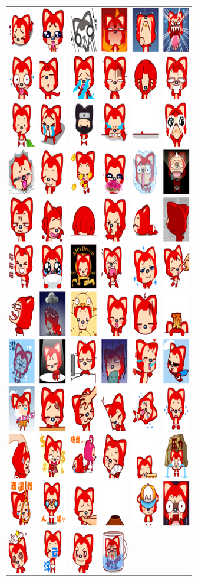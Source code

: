 <table border="0">
  <tr>
    <td align="center">
      <img src="../../image/ali/001.gif" height="120" width="120" />
    </td>
    <td align="center">
      <img src="../../image/ali/002.gif" height="120" width="120" />
    </td>
    <td align="center">
      <img src="../../image/ali/003.gif" height="120" width="120" />
    </td>
    <td align="center">
      <img src="../../image/ali/004.gif" height="120" width="120" />
    </td>
    <td align="center">
      <img src="../../image/ali/005.gif" height="120" width="120" />
    </td>
    <td align="center">
      <img src="../../image/ali/006.gif" height="120" width="120" />
    </td>
  </tr>
  <tr>
    <td align="center">
      <img src="../../image/ali/007.gif" height="120" width="120" />
    </td>
    <td align="center">
      <img src="../../image/ali/008.gif" height="120" width="120" />
    </td>
    <td align="center">
      <img src="../../image/ali/009.gif" height="120" width="120" />
    </td>
    <td align="center">
      <img src="../../image/ali/010.gif" height="120" width="120" />
    </td>
    <td align="center">
      <img src="../../image/ali/011.gif" height="120" width="120" />
    </td>
    <td align="center">
      <img src="../../image/ali/012.gif" height="120" width="120" />
    </td>
  </tr>
  <tr>
    <td align="center">
      <img src="../../image/ali/013.gif" height="120" width="120" />
    </td>
    <td align="center">
      <img src="../../image/ali/014.gif" height="120" width="120" />
    </td>
    <td align="center">
      <img src="../../image/ali/015.gif" height="120" width="120" />
    </td>
    <td align="center">
      <img src="../../image/ali/016.gif" height="120" width="120" />
    </td>
    <td align="center">
      <img src="../../image/ali/017.gif" height="120" width="120" />
    </td>
    <td align="center">
      <img src="../../image/ali/018.gif" height="120" width="120" />
    </td>
  </tr>
  <tr>
    <td align="center">
      <img src="../../image/ali/019.gif" height="120" width="120" />
    </td>
    <td align="center">
      <img src="../../image/ali/020.gif" height="120" width="120" />
    </td>
    <td align="center">
      <img src="../../image/ali/021.gif" height="120" width="120" />
    </td>
    <td align="center">
      <img src="../../image/ali/022.gif" height="120" width="120" />
    </td>
    <td align="center">
      <img src="../../image/ali/023.gif" height="120" width="120" />
    </td>
    <td align="center">
      <img src="../../image/ali/024.gif" height="120" width="120" />
    </td>
  </tr>
  <tr>
    <td align="center">
      <img src="../../image/ali/025.gif" height="120" width="120" />
    </td>
    <td align="center">
      <img src="../../image/ali/026.gif" height="120" width="120" />
    </td>
    <td align="center">
      <img src="../../image/ali/027.gif" height="120" width="120" />
    </td>
    <td align="center">
      <img src="../../image/ali/028.gif" height="120" width="120" />
    </td>
    <td align="center">
      <img src="../../image/ali/029.gif" height="120" width="120" />
    </td>
    <td align="center">
      <img src="../../image/ali/030.gif" height="120" width="120" />
    </td>
  </tr>
  <tr>
    <td align="center">
      <img src="../../image/ali/031.gif" height="120" width="120" />
    </td>
    <td align="center">
      <img src="../../image/ali/032.gif" height="120" width="120" />
    </td>
    <td align="center">
      <img src="../../image/ali/033.gif" height="120" width="120" />
    </td>
    <td align="center">
      <img src="../../image/ali/034.gif" height="120" width="120" />
    </td>
    <td align="center">
      <img src="../../image/ali/035.gif" height="120" width="120" />
    </td>
    <td align="center">
      <img src="../../image/ali/036.gif" height="120" width="120" />
    </td>
  </tr>
  <tr>
    <td align="center">
      <img src="../../image/ali/037.gif" height="120" width="120" />
    </td>
    <td align="center">
      <img src="../../image/ali/038.gif" height="120" width="120" />
    </td>
    <td align="center">
      <img src="../../image/ali/039.gif" height="120" width="120" />
    </td>
    <td align="center">
      <img src="../../image/ali/040.gif" height="120" width="120" />
    </td>
    <td align="center">
      <img src="../../image/ali/041.gif" height="120" width="120" />
    </td>
    <td align="center">
      <img src="../../image/ali/042.gif" height="120" width="120" />
    </td>
  </tr>
  <tr>
    <td align="center">
      <img src="../../image/ali/043.gif" height="120" width="120" />
    </td>
    <td align="center">
      <img src="../../image/ali/044.gif" height="120" width="120" />
    </td>
    <td align="center">
      <img src="../../image/ali/045.gif" height="120" width="120" />
    </td>
    <td align="center">
      <img src="../../image/ali/046.gif" height="120" width="120" />
    </td>
    <td align="center">
      <img src="../../image/ali/047.gif" height="120" width="120" />
    </td>
    <td align="center">
      <img src="../../image/ali/048.gif" height="120" width="120" />
    </td>
  </tr>
  <tr>
    <td align="center">
      <img src="../../image/ali/049.gif" height="120" width="120" />
    </td>
    <td align="center">
      <img src="../../image/ali/050.gif" height="120" width="120" />
    </td>
    <td align="center">
      <img src="../../image/ali/051.gif" height="120" width="120" />
    </td>
    <td align="center">
      <img src="../../image/ali/052.gif" height="120" width="120" />
    </td>
    <td align="center">
      <img src="../../image/ali/053.gif" height="120" width="120" />
    </td>
    <td align="center">
      <img src="../../image/ali/054.gif" height="120" width="120" />
    </td>
  </tr>
  <tr>
    <td align="center">
      <img src="../../image/ali/055.gif" height="120" width="120" />
    </td>
    <td align="center">
      <img src="../../image/ali/056.gif" height="120" width="120" />
    </td>
    <td align="center">
      <img src="../../image/ali/057.gif" height="120" width="120" />
    </td>
    <td align="center">
      <img src="../../image/ali/058.gif" height="120" width="120" />
    </td>
    <td align="center">
      <img src="../../image/ali/059.gif" height="120" width="120" />
    </td>
    <td align="center">
      <img src="../../image/ali/060.gif" height="120" width="120" />
    </td>
  </tr>
  <tr>
    <td align="center">
      <img src="../../image/ali/061.gif" height="120" width="120" />
    </td>
    <td align="center">
      <img src="../../image/ali/062.gif" height="120" width="120" />
    </td>
    <td align="center">
      <img src="../../image/ali/063.gif" height="120" width="120" />
    </td>
    <td align="center">
      <img src="../../image/ali/064.gif" height="120" width="120" />
    </td>
    <td align="center">
      <img src="../../image/ali/065.gif" height="120" width="120" />
    </td>
    <td align="center">
      <img src="../../image/ali/066.gif" height="120" width="120" />
    </td>
  </tr>
  <tr>
    <td align="center">
      <img src="../../image/ali/067.gif" height="120" width="120" />
    </td>
    <td align="center">
      <img src="../../image/ali/068.gif" height="120" width="120" />
    </td>
    <td align="center">
      <img src="../../image/ali/069.gif" height="120" width="120" />
    </td>
    <td align="center">
      <img src="../../image/ali/070.gif" height="120" width="120" />
    </td>
  </tr>
</table>
